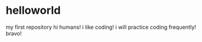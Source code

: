 # helloworld
my first repository
hi humans!
i like coding! i will practice coding frequently! bravo!
